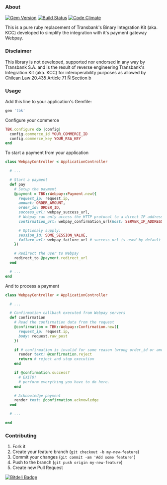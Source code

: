 ### About
[![Gem Version](https://badge.fury.io/rb/tbk.png)](http://badge.fury.io/rb/tbk)
[![Build Status](https://travis-ci.org/sagmor/tbk.png)](https://travis-ci.org/sagmor/tbk)
[![Code Climate](https://codeclimate.com/github/sagmor/tbk.png)](https://codeclimate.com/github/sagmor/tbk)

This is a pure ruby replacement of Transbank's Binary Integration Kit (aka. KCC)
developed to simplify the integration with it's payment gateway Webpay.


### Disclaimer

This library is not developed, supported nor endorsed in any way by Transbank S.A.
and is the result of reverse engineering Transbank's Integration Kit (aka. KCC)
for interoperability purposes as allowed by
[Chilean Law 20.435 Article 71 Ñ Section b](http://www.leychile.cl/Navegar?idNorma=1012827)

### Usage

Add this line to your application's Gemfile:

```ruby
gem 'tbk'
```

Configure your commerce

```ruby
TBK.configure do |config|
  config.commerce_id YOUR_COMMERCE_ID
  config.commerce_key YOUR_RSA_KEY
end
```

To start a payment from your application

```ruby
class WebpayController < ApplicationController

  # ...

  # Start a payment
  def pay
    # Setup the payment
    @payment = TBK::Webpay::Payment.new({
      request_ip: request.ip,
      amount: ORDER_AMOUNT,
      order_id: ORDER_ID,
      success_url: webpay_success_url,
      # Webpay can only access the HTTP protocol to a direct IP address (keep that in mind)
      confirmation_url: webpay_confirmation_url(host: SERVER_IP_ADDRESS, protocol: 'http'),

      # Optionaly supply:
      session_id: SOME_SESSION_VALUE,
      failure_url: webpay_failure_url # success_url is used by default
    })

    # Redirect the user to Webpay
    redirect_to @payment.redirect_url
  end

  # ...
end
```

And to process a payment

```ruby
class WebpayController < ApplicationController

  # ...

  # Confirmation callback executed from Webpay servers
  def confirmation
    # Read the confirmation data from the request
    @confirmation = TBK::Webpay::Confirmation.new({
      request_ip: request.ip,
      body: request.raw_post
    })

    if # confirmation is invalid for some reason (wrong order_id or amount, double payment, etc...)
      render text: @confirmation.reject
      return # reject and stop execution
    end

    if @confirmation.success?
      # EXITO!
      # perform everything you have to do here.
    end

    # Acknowledge payment
    render text: @confirmation.acknowledge
  end

  # ...

end
```

### Contributing

1. Fork it
2. Create your feature branch (`git checkout -b my-new-feature`)
3. Commit your changes (`git commit -am 'Add some feature'`)
4. Push to the branch (`git push origin my-new-feature`)
5. Create new Pull Request


[![Bitdeli Badge](https://d2weczhvl823v0.cloudfront.net/sagmor/tbk/trend.png)](https://bitdeli.com/free "Bitdeli Badge")

